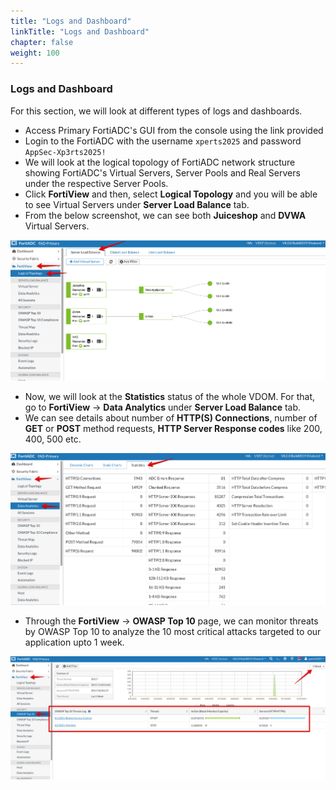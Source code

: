 ```yaml
---
title: "Logs and Dashboard"
linkTitle: "Logs and Dashboard"
chapter: false
weight: 100
---
```


### Logs and Dashboard

For this section, we will look at different types of logs and dashboards.

* Access Primary FortiADC's GUI from the console using the link provided
* Login to the FortiADC with the username ```xperts2025``` and password ```AppSec-Xp3rts2025!```
* We will look at the logical topology of FortiADC network structure showing FortiADC's Virtual Servers, Server Pools and Real Servers under the respective Server Pools. 
* Click **FortiView** and then, select **Logical Topology** and you will be able to see Virtual Servers under **Server Load Balance** tab. 
* From the below screenshot, we can see both **Juiceshop** and **DVWA** Virtual Servers.

![](logs-dashboard-1.png)

* Now, we will look at the **Statistics** status of the whole VDOM. For that, go to **FortiView** → **Data Analytics** under **Server Load Balance** tab.
* We can see details about number of **HTTP(S) Connections**, number of **GET** or **POST** method requests, **HTTP Server Response codes** like 200, 400, 500  etc. 

![](logs-dashboard-2.png)

* Through the **FortiView** → **OWASP Top 10** page, we can monitor threats by OWASP Top 10 to analyze the 10 most critical attacks targeted to our application upto 1 week. 

![](logs-dashboard-3.png)